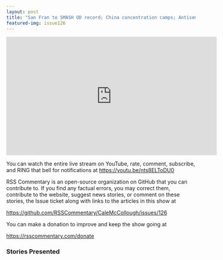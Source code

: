 ```yaml
---
layout: post
title: "San Fran to SMASH OD record; China concentration camps; Antisemitism, unaccompanied minor WAVES."
featured-img: issue126
---
```


<iframe width="560" height="315" src="https://www.youtube.com/embed/nts8ELToDU0" frameborder="0" allow="accelerometer; autoplay; encrypted-media; gyroscope; picture-in-picture" allowfullscreen></iframe>

You can watch the entire live stream on YouTube, rate, comment, subscribe, and RING that bell for notifications at <https://youtu.be/nts8ELToDU0>

RSS Commentary is an open-source organization on GitHub that you can contribute to. If you find any factual errors, you may correct them, contribute to the website, suggest news stories, or comment on these stories, the Issue ticket along with links to the articles in this show at 

<https://github.com/RSSCommentary/CaleMcCollough/issues/126>

You can make a donation to improve and keep the show going at

<https://rsscommentary.com/donate>

### Stories Presented


